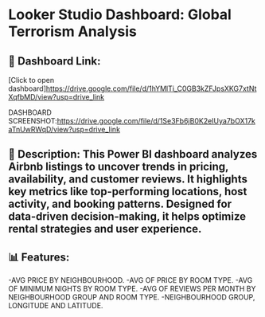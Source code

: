 # Looker Studio Dashboard: Global Terrorism Analysis

## 🔗 Dashboard Link:
[Click to open dashboard]https://drive.google.com/file/d/1hYMlTi_C0GB3kZFJpsXKG7xtNtXqfbMD/view?usp=drive_link

DASHBOARD SCREENSHOT:https://drive.google.com/file/d/1Se3Fb6jB0K2eIUya7bOX17kaTnUwRWqD/view?usp=drive_link
## 📄 Description: This Power BI dashboard analyzes Airbnb listings to uncover trends in pricing, availability, and customer reviews. It highlights key metrics like top-performing locations, host activity, and booking patterns. Designed for data-driven decision-making, it helps optimize rental strategies and user experience.

## 📊 Features:
-AVG PRICE BY NEIGHBOURHOOD. 
-AVG OF PRICE BY ROOM TYPE.
-AVG OF MINIMUM NIGHTS BY ROOM TYPE.
-AVG OF REVIEWS PER MONTH BY NEIGHBOURHOOD GROUP AND ROOM TYPE.
-NEIGHBOURHOOD GROUP, LONGITUDE AND LATITUDE.
